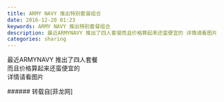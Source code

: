 ```yaml
---
title: ARMY NAVY 推出特别套餐组合
date: 2016-12-20 01:23
keywords: ARMY NAVY 推出特别套餐组合
description: 最近ARMYNAVY 推出了四人套餐而且价格算起来还蛮便宜的 详情请看图片
categories: sharing
---
```

<td class="t_f" id="postmessage_445970">

最近ARMYNAVY 推出了四人套餐<br/>
而且价格算起来还蛮便宜的 <br/>
详情请看图片<br/>
<img alt="" border="0" class="zoom" data-cf-modified-6b0c8347baad5dccd2677ac2-="" file="http://www.flw.ph/data/appbyme/upload/image/201612/20/hFqIH0xpzdP5.jpg" id="aimg_SFDk0" lazyloadthumb="1" onclick="" onmouseover="" src="http://www.flw.ph/data/appbyme/upload/image/201612/20/hFqIH0xpzdP5.jpg"/><br/>
</td>
###### 转载自[菲龙网]